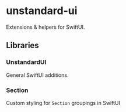 # unstandard-ui

Extensions & helpers for SwiftUI.


## Libraries

### UnstandardUI

General SwiftUI additions. 


### Section

Custom styling for `Section` groupings in SwiftUI
